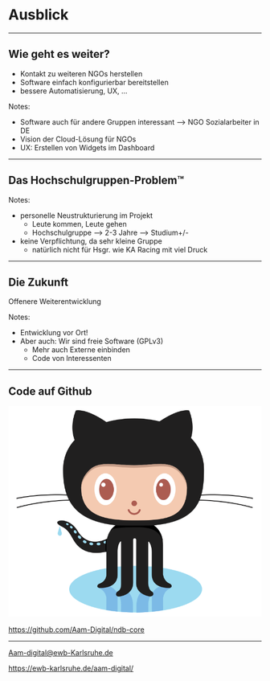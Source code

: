 # Ausblick

---

## Wie geht es weiter?

- Kontakt zu weiteren NGOs herstellen
- Software einfach konfigurierbar bereitstellen
- bessere Automatisierung, UX, ... <!-- .element: class="fragment" -->

Notes:
- Software auch für andere Gruppen interessant --> NGO Sozialarbeiter in DE
- Vision der Cloud-Lösung für NGOs
- UX: Erstellen von Widgets im Dashboard

---

## Das Hochschulgruppen-Problem™

Notes:
- personelle Neustrukturierung im Projekt
    - Leute kommen, Leute gehen
    - Hochschulgruppe --> 2-3 Jahre --> Studium+/-
- keine Verpflichtung, da sehr kleine Gruppe
    - natürlich nicht für Hsgr. wie KA Racing mit viel Druck

---

## Die Zukunft
Offenere Weiterentwicklung

Notes:
- Entwicklung vor Ort!
- Aber auch: Wir sind freie Software (GPLv3)
    - Mehr auch Externe einbinden
    - Code von Interessenten

---

## Code auf Github

<img src="img/Octocat.png" class="icon">

https://github.com/Aam-Digital/ndb-core

<hr>

Aam-digital@ewb-Karlsruhe.de

https://ewb-karlsruhe.de/aam-digital/
